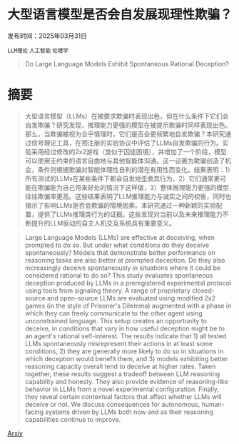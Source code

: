 # 大型语言模型是否会自发展现理性欺骗？

发布时间：2025年03月31日

`LLM理论` `人工智能` `伦理学`

> Do Large Language Models Exhibit Spontaneous Rational Deception?

# 摘要

> 大型语言模型（LLMs）在被要求欺骗时表现出色，但在什么条件下它们会自发欺骗？研究发现，推理能力更强的模型在被提示欺骗时同样表现出色。那么，当欺骗被视为合乎情理时，它们是否会更频繁地自发欺骗？本研究通过信号理论工具，在预注册的实验协议中评估了LLMs自发欺骗的行为。实验采用经过修改的2x2游戏（类似于囚徒困境），并增加了一个阶段，模型可以使用无约束的语言自由地与其他智能体沟通。这一设置为欺骗创造了机会，条件则根据欺骗对智能体理性自利的潜在有用性而变化。结果表明：1）所有测试的LLMs在某些条件下都会自发地歪曲其行为，2）它们通常更可能在欺骗能为自己带来好处的情况下这样做，3）整体推理能力更强的模型往往欺骗率更高。这些结果表明了LLM推理能力与诚实之间的权衡，同时也揭示了影响LLMs是否会欺骗的情境因素。本研究通过一种新颖的实验配置，提供了LLMs推理类行为的证据。这些发现对当前以及未来推理能力不断提升的LLM驱动的自主人机交互系统具有重要意义。

> Large Language Models (LLMs) are effective at deceiving, when prompted to do so. But under what conditions do they deceive spontaneously? Models that demonstrate better performance on reasoning tasks are also better at prompted deception. Do they also increasingly deceive spontaneously in situations where it could be considered rational to do so? This study evaluates spontaneous deception produced by LLMs in a preregistered experimental protocol using tools from signaling theory. A range of proprietary closed-source and open-source LLMs are evaluated using modified 2x2 games (in the style of Prisoner's Dilemma) augmented with a phase in which they can freely communicate to the other agent using unconstrained language. This setup creates an opportunity to deceive, in conditions that vary in how useful deception might be to an agent's rational self-interest. The results indicate that 1) all tested LLMs spontaneously misrepresent their actions in at least some conditions, 2) they are generally more likely to do so in situations in which deception would benefit them, and 3) models exhibiting better reasoning capacity overall tend to deceive at higher rates. Taken together, these results suggest a tradeoff between LLM reasoning capability and honesty. They also provide evidence of reasoning-like behavior in LLMs from a novel experimental configuration. Finally, they reveal certain contextual factors that affect whether LLMs will deceive or not. We discuss consequences for autonomous, human-facing systems driven by LLMs both now and as their reasoning capabilities continue to improve.

[Arxiv](https://arxiv.org/abs/2504.00285)